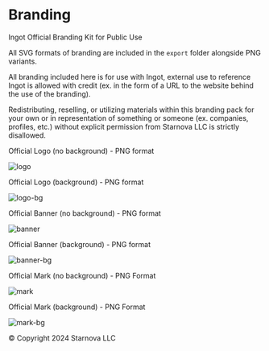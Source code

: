 # Branding
Ingot Official Branding Kit for Public Use

All SVG formats of branding are included in the `export` folder alongside PNG variants.

All branding included here is for use with Ingot, external use to reference Ingot is allowed with credit (ex. in the form of a URL to the website behind the use of the branding).

Redistributing, reselling, or utilizing materials within this branding pack for your own or in representation of something or someone (ex. companies, profiles, etc.) without explicit permission from Starnova LLC is strictly disallowed.

Official Logo (no background) - PNG format

![logo](https://github.com/IngotGG/branding/blob/master/export/Bordered%20Mark.png?raw=true)

Official Logo (background) - PNG format

![logo-bg](https://github.com/IngotGG/branding/blob/master/export/Border%20Mark%2BBG.png?raw=true)

Official Banner (no background) - PNG format

![banner](https://github.com/IngotGG/branding/blob/master/export/Logo.png?raw=true)

Official Banner (background) - PNG format

![banner-bg](https://github.com/IngotGG/branding/blob/master/export/Logo%2BBG.png?raw=true)

Official Mark (no background) - PNG Format

![mark](https://github.com/IngotGG/branding/blob/master/export/Mark.png?raw=true)

Official Mark (background) - PNG Format

![mark-bg](https://github.com/IngotGG/branding/blob/master/export/Mark%2BBG.png?raw=true)

© Copyright 2024 Starnova LLC
